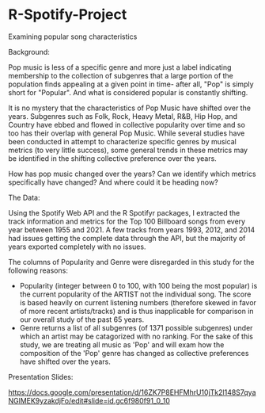 # R-Spotify-Project
Examining popular song characteristics



Background:  


Pop music is less of a specific genre and more just a label indicating membership to the collection of subgenres that a large portion of the population finds appealing at a given point in time- after all,  "Pop" is simply short for "Popular". And what is considered popular is constantly shifting. 

It is no mystery that the characteristics of Pop Music have shifted over the years.  Subgenres such as Folk, Rock, Heavy Metal, R&B, Hip Hop, and Country have ebbed and flowed in collective popularity over time and so too has their overlap with general Pop Music. 
While several studies have been conducted in attempt to characterize specific genres by musical metrics (to very little success), some general trends in these metrics may be identified in the shifting collective preference over the years. 

How has pop music changed over the years? Can we identify which metrics specifically have changed? And where could it be heading now? 


The Data: 

Using the Spotify Web API and the R Spotifyr packages, I extracted the track information and metrics for the Top 100 Billboard songs from every year between 1955 and 2021.  A few tracks from years 1993, 2012, and 2014 had issues getting the complete data through the API, but the majority of years exported completely with no issues. 

The columns of Popularity and Genre were disregarded in this study for the following reasons: 
- Popularity (integer between 0 to 100, with 100 being the most popular) is the current popularity of the ARTIST not the individual song.  The score is based heavily on current listening numbers (therefore skewed in favor of more recent artists/tracks) and is thus inapplicable for comparison in our overall study of the past 65 years. 
- Genre returns a list of all subgenres (of 1371 possible subgenres) under which an artist may be catagorized with no ranking.
 For the sake of this study, we are treating all music as 'Pop' and will exam how the composition of the 'Pop' genre has changed as collective preferences have shifted over the years. 



Presentation Slides: 

https://docs.google.com/presentation/d/16ZK7P8EHFMhrU10jTk2l148S7qyaNGlMEK9yzakdjFo/edit#slide=id.gc6f980f91_0_10